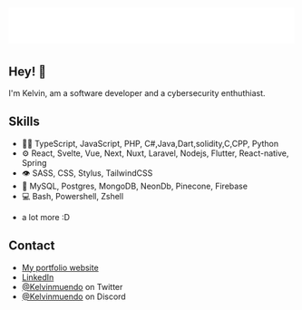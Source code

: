 <h1 align="center">
  <img src="name.svg" alt="Kelvin Muendo" />
</h1>

## Hey! 👋
I'm Kelvin, am a software developer and a cybersecurity enthuthiast.

## Skills
- 👨‍💻 TypeScript, JavaScript, PHP, C#,Java,Dart,solidity,C,CPP, Python
- ⚙️ React, Svelte, Vue, Next, Nuxt, Laravel, Nodejs, Flutter, React-native, Spring
- 👁️ SASS, CSS, Stylus, TailwindCSS
- 💽 MySQL, Postgres, MongoDB, NeonDb, Pinecone, Firebase
- 💻 Bash, Powershell, Zshell
+ a lot more :D

## Contact
- [My portfolio website](https://kelvinmuendo.vercel.app)
- [LinkedIn](www.linkedin.com/in/kevin-muendo-372928261)
- [@Kelvinmuendo](https://twitter.com/kelvinmuendo) on Twitter
- [@Kelvinmuendo](./) on Discord
